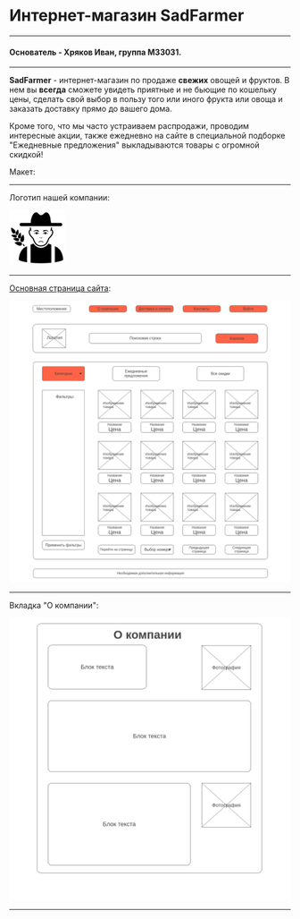 # Интернет-магазин SadFarmer
***
#### Основатель - Хряков Иван, группа М33031.
***
**SadFarmer** - интернет-магазин по продаже **свежих** овощей и фруктов.
В нем вы **всегда** сможете увидеть приятные и не бьющие по кошельку цены, 
сделать свой выбор в пользу того или иного фрукта или овоща и заказать доставку прямо до вашего дома.  

Кроме того, что мы часто устраиваем распродажи, проводим интересные акции, 
также ежедневно на сайте в специальной подборке "Ежедневные предложения" выкладываются товары с огромной скидкой!  


Макет:

***
Логотип нашей компании:

![logo](./Images/logo_sadfarmer.png)

***
[Основная страница сайта](https://dolphin-in-river.github.io/Web_Labs/):

![homepage](./Images/1-Homepage.png)

***
Вкладка "О компании":

![info about company](./Images/3--.png)

***